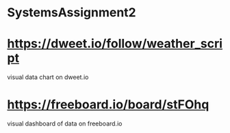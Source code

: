 # SystemsAssignment2

# https://dweet.io/follow/weather_script              
visual data chart on dweet.io

# https://freeboard.io/board/stFOhq                   
visual dashboard of data on freeboard.io
